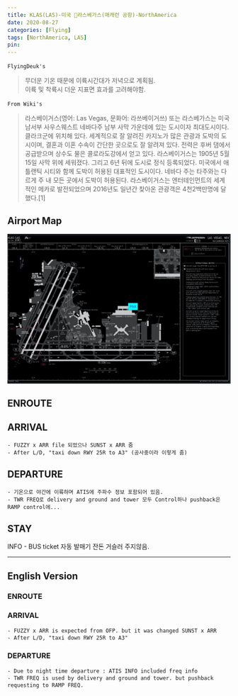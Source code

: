 ```yaml
---
title: KLAS(LAS)-미국 라스베가스(매캐런 공항)-NorthAmerica
date: 2020-08-27
categories: [Flying]
tags: [NorthAmerica, LAS]
pin:
---
```


`FlyingDeuk's`
>무더운 기온 때문에 이륙시간대가 저녁으로 계획됨. <br>
이륙 및 착륙시 더운 지표면 효과를 고려해야함.

`From Wiki's`
>라스베이거스(영어: Las Vegas, 문화어: 라쓰베이거쓰) 또는 라스베가스는 미국 남서부 사우스웨스트 네바다주 남부 사막 가운데에 있는 도시이자 최대도시이다. 클라크군에 위치해 있다. 세계적으로 잘 알려진 카지노가 많은 관광과 도박의 도시이며, 결혼과 이혼 수속이 간단한 곳으로도 잘 알려져 있다. 전력은 후버 댐에서 공급받으며 상수도 물은 콜로라도강에서 얻고 있다. 라스베이거스는 1905년 5월 15일 사막 위에 세워졌다. 그리고 6년 뒤에 도시로 정식 등록되었다. 미국에서 애틀랜틱 시티와 함께 도박이 허용된 대표적인 도시이다. 네바다 주는 타주와는 다르게 주 내 모든 곳에서 도박이 허용된다. 라스베이거스는 엔터테인먼트의 세계적인 메카로 발전되었으며 2016년도 일년간 찾아온 관광객은 4천2백만명에 달했다.[1]

## Airport Map
![las](/img/flying/airport/las_ap.jpg)

## ENROUTE


## ARRIVAL
	- FUZZY x ARR file 되었으나 SUNST x ARR 줌
	- After L/D, "taxi down RWY 25R to A3" (공사중이라 이렇게 줌)


## DEPARTURE
	- 기온으로 야간에 이륙하며 ATIS에 주파수 정보 포함되어 있음.
	- TWR FREQ로 delivery and ground and tower 모두 Control하나 pushback은 RAMP control에...

## STAY
INFO
	- BUS ticket 자동 발매기 잔돈 거슬러 주지않음.


---------
## English Version

### ENROUTE


### ARRIVAL
	- FUZZY x ARR is expected from OFP. but it was changed SUNST x ARR
	- After L/D, "taxi down RWY 25R to A3"




### DEPARTURE
	- Due to night time departure : ATIS INFO included freq info
	- TWR FREQ is used by delivery and ground and tower. but pushback requesting to RAMP FREQ.
